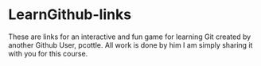 # LearnGithub-links
These are links for an interactive and fun game for learning Git created by another Github User, pcottle. All work is done by him I am simply sharing it with you for this course.
